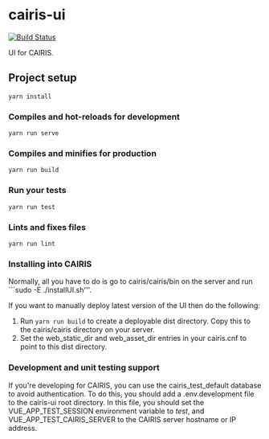 # cairis-ui

[![Build Status](https://secure.travis-ci.org/cairis-platform/cairis-ui.png?branch=master)](http://travis-ci.org/cairis-platform/cairis-ui)

UI for CAIRIS.  

## Project setup
```
yarn install
```

### Compiles and hot-reloads for development
```
yarn run serve
```

### Compiles and minifies for production
```
yarn run build
```

### Run your tests
```
yarn run test
```

### Lints and fixes files
```
yarn run lint
```

### Installing into CAIRIS

Normally, all you have to do is go to cairis/cairis/bin on the server and run ```sudo -E ./installUI.sh'''.

If you want to manually deploy latest version of the UI then do the following:

1.  Run ```yarn run build``` to create a deployable dist directory.  Copy this to the cairis/cairis directory on your server.
2.  Set the web_static_dir and web_asset_dir entries in your cairis.cnf to point to this dist directory.

### Development and unit testing support

If you're developing for CAIRIS, you can use the cairis_test_default database to avoid authentication.  To do this, you should add a .env.development file to the cairis-ui root directory.  In this file, you should set the VUE_APP_TEST_SESSION environment variable to *test*, and VUE_APP_TEST_CAIRIS_SERVER to the CAIRIS server hostname or IP address.
